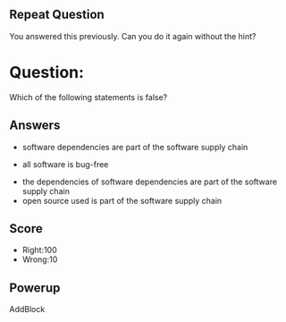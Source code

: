## Repeat Question
You answered this previously.
Can you do it again without the hint?

# Question:
Which of the following statements is false?

## Answers
- software dependencies are part of the software supply chain
* all software is bug-free
- the dependencies of software dependencies are part of the software supply chain
- open source used is part of the software supply chain

## Score
- Right:100
- Wrong:10

## Powerup
AddBlock
